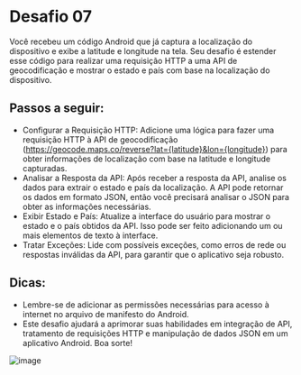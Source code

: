 # Desafio 07

Você recebeu um código Android que já captura a localização do dispositivo e exibe a latitude e longitude na tela. Seu desafio é estender esse código para realizar uma requisição HTTP a uma API de geocodificação e mostrar o estado e país com base na localização do dispositivo.

## Passos a seguir:
- Configurar a Requisição HTTP: Adicione uma lógica para fazer uma requisição HTTP à API de geocodificação (https://geocode.maps.co/reverse?lat={latitude}&lon={longitude}) para obter informações de localização com base na latitude e longitude capturadas.
- Analisar a Resposta da API: Após receber a resposta da API, analise os dados para extrair o estado e país da localização. A API pode retornar os dados em formato JSON, então você precisará analisar o JSON para obter as informações necessárias.
- Exibir Estado e País: Atualize a interface do usuário para mostrar o estado e o país obtidos da API. Isso pode ser feito adicionando um ou mais elementos de texto à interface.
- Tratar Exceções: Lide com possíveis exceções, como erros de rede ou respostas inválidas da API, para garantir que o aplicativo seja robusto.

## Dicas:
- Lembre-se de adicionar as permissões necessárias para acesso à internet no arquivo de manifesto do Android.
- Este desafio ajudará a aprimorar suas habilidades em integração de API, tratamento de requisições HTTP e manipulação de dados JSON em um aplicativo Android. Boa sorte!


![image](https://github.com/raquelsantoss/Programacao-de-App/assets/80298086/e40a7e47-ad73-4d37-94cd-57d9e1c074ba)

